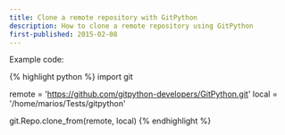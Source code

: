 ```yaml
---
title: Clone a remote repository with GitPython
description: How to clone a remote repository using GitPython
first-published: 2015-02-08
---
```


Example code:

{% highlight python %}
import git

remote = 'https://github.com/gitpython-developers/GitPython.git'
local = '/home/marios/Tests/gitpython'

git.Repo.clone_from(remote, local)
{% endhighlight %}

